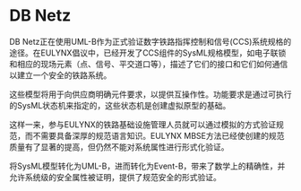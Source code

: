 # DB Netz

DB Netz正在使用UML-B作为正式验证数字铁路指挥控制和信号(CCS)系统规格的途径。在EULYNX倡议中，已经开发了CCS组件的SysML规格模型，如电子联锁和相应的现场元素（点、信号、平交道口等），描述了它们的接口和它们如何通信以建立一个安全的铁路系统。

这些模型将用于向供应商明确元件要求，以提供互操作性。功能要求是通过可执行的SysML状态机来指定的，这些状态机是创建虚拟原型的基础。

这样一来，参与EULYNX的铁路基础设施管理人员就可以通过模拟的方式验证规范，而不需要具备深厚的规范语言知识。EULYNX MBSE方法已经使创建的规范质量有了显著的提高，但仍然不能对系统属性进行形式化验证。

将SysML模型转化为UML-B，进而转化为Event-B，带来了数学上的精确性，并允许系统级的安全属性被证明，提供了规范安全的形式验证。